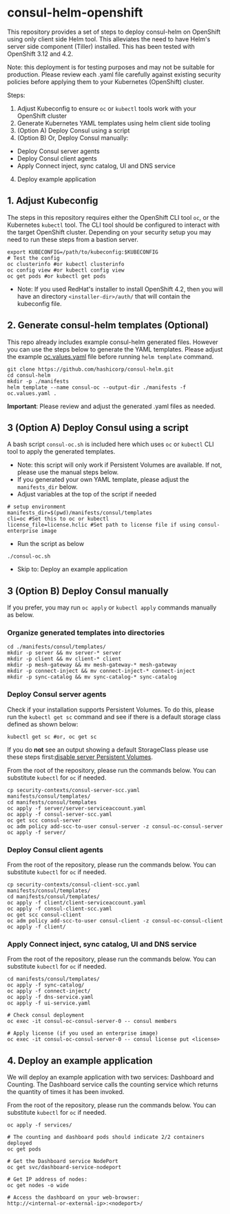 # consul-helm-openshift
This repository provides a set of steps to deploy consul-helm on OpenShift using only client side Helm tool. This alleviates the need to have Helm's server side component (Tiller) installed. This has been tested with OpenShift 3.12 and 4.2. 

Note: this deployment is for testing purposes and may not be suitable for production. Please review each .yaml file carefully against existing security policies before applying them to your Kubernetes (OpenShift) cluster.

Steps:
1. Adjust Kubeconfig to ensure `oc` or `kubectl` tools work with your OpenShift cluster
2. Generate Kubernetes YAML templates using helm client side tooling
3. (Option A) Deploy Consul using a script
3. (Option B) Or, Deploy Consul manually:
  - Deploy Consul server agents
  - Deploy Consul client agents
  - Apply Connect inject, sync catalog, UI and DNS service
4. Deploy example application

## 1. Adjust Kubeconfig
The steps in this repository requires either the OpenShift CLI tool `oc`, or the Kubernetes `kubectl` tool. The CLI tool should be configured to interact with the target OpenShift cluster. Depending on your security setup you may need to run these steps from a bastion server. 
```
export KUBECONFIG=/path/to/kubeconfig:$KUBECONFIG
# Test the config
oc clusterinfo #or kubectl clusterinfo
oc config view #or kubectl config view
oc get pods #or kubectl get pods
```
- Note: If you used RedHat's installer to install OpenShift 4.2, then you will have an directory `<installer-dir>/auth/` that will contain the kubeconfig file. 

## 2. Generate consul-helm templates (Optional)
This repo already includes example consul-helm generated files. However you can use the steps below to generate the YAML templates. Please adjust the example [oc.values.yaml](oc.values.yaml) file before running `helm template` command.
```
git clone https://github.com/hashicorp/consul-helm.git
cd consul-helm
mkdir -p ./manifests
helm template --name consul-oc --output-dir ./manifests -f oc.values.yaml .
```

**Important**: Please review and adjust the generated .yaml files as needed.

## 3 (Option A) Deploy Consul using a script
A bash script `consul-oc.sh` is included here which uses `oc` or `kubectl` CLI tool to apply the generated templates. 
- Note: this script will only work if Persistent Volumes are available. If not, please use the manual steps below.
- If you generated your own YAML template, please adjust the `manifests_dir` below.
- Adjust variables at the top of the script if needed
```
# setup environment
manifests_dir=$(pwd)/manifests/consul/templates
cli=oc #Set this to oc or kubectl
license_file=license.hclic #Set path to license file if using consul-enterprise image
```
- Run the script as below
```
./consul-oc.sh
```
- Skip to: Deploy an example application

## 3 (Option B) Deploy Consul manually
If you prefer, you may run `oc apply` or `kubectl apply` commands manually as below. 

### Organize generated templates into directories
```
cd ./manifests/consul/templates/
mkdir -p server && mv server-* server
mkdir -p client && mv client-* client
mkdir -p mesh-gateway && mv mesh-gateway-* mesh-gateway
mkdir -p connect-inject && mv connect-inject-* connect-inject
mkdir -p sync-catalog && mv sync-catalog-* sync-catalog
```

### Deploy Consul server agents
Check if your installation supports Persistent Volumes. To do this, please run the `kubectl get sc` command and see if there is a default storage class defined as shown below:
```
kubectl get sc #or, oc get sc
```
If you do **not** see an output showing a default StorageClass please use these steps first:[disable server Persistent Volumes](disable_pvc.md).

From the root of the repository, please run the commands below. You can substitute `kubectl` for `oc` if needed.
```
cp security-contexts/consul-server-scc.yaml manifests/consul/templates/
cd manifests/consul/templates
oc apply -f server/server-serviceaccount.yaml
oc apply -f consul-server-scc.yaml
oc get scc consul-server
oc adm policy add-scc-to-user consul-server -z consul-oc-consul-server
oc apply -f server/
```

### Deploy Consul client agents
From the root of the repository, please run the commands below. You can substitute `kubectl` for `oc` if needed.
```
cp security-contexts/consul-client-scc.yaml manifests/consul/templates/
cd manifests/consul/templates/
oc apply -f client/client-serviceaccount.yaml
oc apply -f consul-client-scc.yaml
oc get scc consul-client
oc adm policy add-scc-to-user consul-client -z consul-oc-consul-client
oc apply -f client/
```

### Apply Connect inject, sync catalog, UI and DNS service
From the root of the repository, please run the commands below. You can substitute `kubectl` for `oc` if needed.
```
cd manifests/consul/templates/
oc apply -f sync-catalog/
oc apply -f connect-inject/
oc apply -f dns-service.yaml
oc apply -f ui-service.yaml

# Check consul deployment
oc exec -it consul-oc-consul-server-0 -- consul members

# Apply license (if you used an enterprise image)
oc exec -it consul-oc-consul-server-0 -- consul license put <license>
```

## 4. Deploy an example application
We will deploy an example application with two services: Dashboard and Counting. The Dashboard service calls the counting service which returns the quantity of times it has been invoked.

From the root of the repository, please run the commands below. You can substitute `kubectl` for `oc` if needed.
```
oc apply -f services/

# The counting and dashboard pods should indicate 2/2 containers deployed
oc get pods

# Get the Dashboard service NodePort
oc get svc/dashboard-service-nodeport

# Get IP address of nodes:
oc get nodes -o wide

# Access the dashboard on your web-browser:
http://<internal-or-external-ip>:<nodeport>/
```